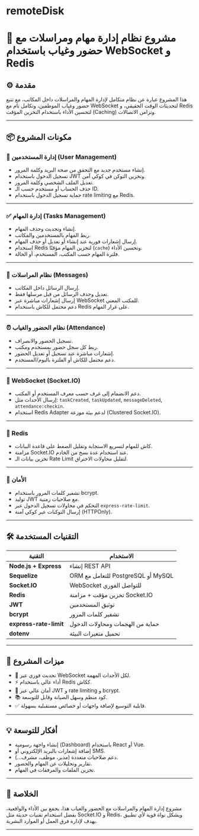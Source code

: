# remoteDisk

# 🧠 مشروع نظام إدارة مهام ومراسلات مع حضور وغياب باستخدام WebSocket و Redis

## ⚙️ مقدمة

هذا المشروع عبارة عن نظام متكامل لإدارة المهام والمراسلات داخل المكاتب، مع تتبع حضور وغياب الموظفين، وتكامل تام مع WebSocket لتحديثات الوقت الحقيقي، و Redis لتحسين الأداء باستخدام التخزين المؤقت (Caching) وتزامن الاتصالات.

---

## 📦 مكونات المشروع

### 👤 إدارة المستخدمين (User Management)
- إنشاء مستخدم جديد مع التحقق من صحة البريد وكلمة المرور.
- تسجيل الدخول باستخدام JWT وتخزين التوكن في كوكي آمن.
- تعديل الملف الشخصي وكلمة المرور.
- حذف الحساب أو مستخدم حسب الـ ID.
- حماية تسجيل الدخول باستخدام rate limiting مع Redis.

---

### ✅ إدارة المهام (Tasks Management)
- إنشاء وتحديث وحذف المهام.
- ربط المهام بالمستخدمين والمكاتب.
- إرسال إشعارات فورية عند إنشاء أو تعديل أو حذف المهام.
- استخدام Redis لتخزين المهام مؤقتًا (`cache`) وتحسين الأداء.
- فلترة المهام حسب المكتب، المستخدم، أو الحالة.

---

### 💬 نظام المراسلات (Messages)
- إرسال الرسائل داخل المكاتب.
- تعديل وحذف الرسائل من قبل مرسلها فقط.
- إرسال إشعارات مباشرة عبر WebSocket للمكتب المعني.
- دعم محتمل للكاش باستخدام Redis على غرار المهام.

---

### ⏰ نظام الحضور والغياب (Attendance)
- تسجيل الحضور والانصراف.
- ربط كل سجل حضور بمستخدم ومكتب.
- إشعارات مباشرة عند تسجيل أو تعديل الحضور.
- دعم محتمل للكاش أو الفلترة باليوم/المستخدم.

---

### 🔌 WebSocket (Socket.IO)
- دعم الانضمام إلى غرف حسب معرف المستخدم أو المكتب.
- إرسال الأحداث مثل: `taskCreated`, `taskUpdated`, `messageDeleted`, `attendance:checkin`.
- استخدام Redis Adapter لدعم بيئة موزعة (Clustered Socket.IO).

---

### 🚀 Redis
- كاش للمهام لتسريع الاستجابة وتقليل الضغط على قاعدة البيانات.
- مزامنة Socket.IO عند استخدام عدة نسخ من الخادم.
- تخزين بيانات الـ Rate Limit لتقليل محاولات الاختراق.

---

### 🔐 الأمان
- تشفير كلمات المرور باستخدام bcrypt.
- توليد JWT مع صلاحيات زمنية.
- التحكم في محاولات تسجيل الدخول عبر `express-rate-limit`.
- إرسال التوكنات عبر كوكي آمنة (HTTPOnly).

---

## 🛠️ التقنيات المستخدمة

| التقنية               | الاستخدام                                 |
|-----------------------|-------------------------------------------|
| **Node.js + Express** | إنشاء REST API                            |
| **Sequelize**         | ORM للتعامل مع PostgreSQL أو MySQL        |
| **Socket.IO**         | WebSocket للتواصل الفوري                  |
| **Redis**             | تخزين مؤقت + مزامنة Socket.IO             |
| **JWT**               | توثيق المستخدمين                          |
| **bcrypt**            | تشفير كلمات المرور                        |
| **express-rate-limit**| حماية من الهجمات ومحاولات الدخول          |
| **dotenv**            | تحميل متغيرات البيئة                      |

---

## 🌟 ميزات المشروع

- 🔄 تحديث فوري عبر WebSocket لكل الأحداث المهمة.
- ⚡ أداء عالي باستخدام Redis ككاش.
- 🔐 أمان عالي عبر JWT و rate limiting و bcrypt.
- 📚 كود منظم وسهل الصيانة وقابل للتوسعة.
- ✅ قابلية التوسيع لإضافة واجهات أو خصائص مستقبلية بسهولة.

---

## 💡 أفكار للتوسعة

- إنشاء واجهة رسومية (Dashboard) باستخدام React أو Vue.
- إضافة إشعارات بالبريد الإلكتروني أو SMS.
- دعم صلاحيات متعددة (مدير، موظف، مشرف...).
- تقارير وتحليلات عن المهام والحضور.
- تخزين الملفات والمرفقات في المهام.

---

## 📌 الخلاصة

مشروع إدارة المهام والمراسلات مع الحضور والغياب هذا، يجمع بين الأداء والواقعية، بفضل استخدام تقنيات حديثة مثل Socket.IO و Redis، ويشكل نواة قوية لأي تطبيق يهدف لإدارة فرق العمل أو الموارد البشرية.

---

